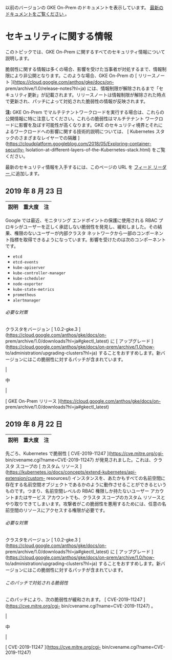 以前のバージョンの GKE On-Prem のドキュメントを表示しています。 [ 最新のドキュメントをご覧ください
](https://cloud.google.com/anthos/gke/docs/on-prem/?hl=ja) 。

#  セキュリティに関する情報

このトピックでは、GKE On-Prem に関するすべてのセキュリティ情報について説明します。

脆弱性に関する情報は多くの場合、影響を受けた当事者が対処するまで、情報制限により非公開となります。このような場合、GKE On-Prem の [
リリースノート ](https://cloud.google.com/anthos/gke/docs/on-
prem/archive/1.0/release-notes?hl=ja)
には、情報制限が解除されるまで「セキュリティ更新」が記載されます。リリースノートは情報制限が解除された時点で更新され、パッチによって対処された脆弱性の情報が反映されます。

**注:** GKE On-Prem でマルチテナントワークロードを実行する場合は、これらの公開情報に特に注意してください。これらの脆弱性はマルチテナント
ワークロードに影響を及ぼす可能性が高くなります。GKE のセキュリティ境界とそれによるワークロードへの影響に関する技術的説明については、 [
Kubernetes スタックのさまざまなレイヤーでの隔離
](https://cloudplatform.googleblog.com/2018/05/Exploring-container-security-
Isolation-at-different-layers-of-the-Kubernetes-stack.html) をご覧ください。

最新のセキュリティ情報を入手するには、このページの URL を [ フィード リーダー
](https://wikipedia.org/wiki/Comparison_of_feed_aggregators) に追加します。

##  2019 年 8 月 23 日

説明  |  重大度  |  注  
---|---|---  
  
Google では最近、モニタリング エンドポイントの保護に使用される RBAC
プロキシがユーザーを正しく承認しない脆弱性を発見し、緩和しました。その結果、権限のないユーザーが内部クラスタ
ネットワークから一部のコンポーネント指標を取得できるようになっています。影響を受けたのは次のコンポーネントです。

  * ` etcd `
  * ` etcd-events `
  * ` kube-apiserver `
  * ` kube-controller-manager `
  * ` kube-scheduler `
  * ` node-exporter `
  * ` kube-state-metrics `
  * ` prometheus `
  * ` alertmanager `

######  必要な対策

クラスタをバージョン [ 1.0.2-gke.3 ](https://cloud.google.com/anthos/gke/docs/on-
prem/archive/1.0/downloads?hl=ja#gkectl_latest) に [ アップグレード
](https://cloud.google.com/anthos/gke/docs/on-prem/archive/1.0/how-
to/administration/upgrading-clusters?hl=ja)
することをおすすめします。新バージョンにはこの脆弱性に対するパッチが含まれています。

|

中

|

[ GKE On-Prem リリース ](https://cloud.google.com/anthos/gke/docs/on-
prem/archive/1.0/downloads?hl=ja#gkectl_latest)  
  
##  2019 年 8 月 22 日

説明  |  重大度  |  注  
---|---|---  
  
先ごろ、Kubernetes で脆弱性 [ CVE-2019-11247 ](https://cve.mitre.org/cgi-
bin/cvename.cgi?name=CVE-2019-11247) が発見されました。これは、クラスタ スコープの [ カスタム リソース
](https://kubernetes.io/docs/concepts/extend-kubernetes/api-extension/custom-
resources/)
インスタンスを、あたかもすべての名前空間に存在する名前空間オブジェクトであるかのように動作させることができるというものです。つまり、名前空間レベルの
RBAC 権限しか持たないユーザー アカウントまたはサービス アカウントでも、クラスタ スコープのカスタム
リソースとやり取りできてしまいます。攻撃者がこの脆弱性を悪用するためには、任意の名前空間のリソースにアクセスする権限が必要です。

######  必要な対策

クラスタをバージョン [ 1.0.2-gke.3 ](https://cloud.google.com/anthos/gke/docs/on-
prem/archive/1.0/downloads?hl=ja#gkectl_latest) に [ アップグレード
](https://cloud.google.com/anthos/gke/docs/on-prem/archive/1.0/how-
to/administration/upgrading-clusters?hl=ja)
することをおすすめします。新バージョンにはこの脆弱性に対するパッチが含まれています。

######  このパッチで対処される脆弱性

このパッチにより、次の脆弱性が緩和されます。 [ CVE-2019-11247 ](https://cve.mitre.org/cgi-
bin/cvename.cgi?name=CVE-2019-11247) 。

|

中

|

[ CVE-2019-11247 ](https://cve.mitre.org/cgi-
bin/cvename.cgi?name=CVE-2019-11247)

